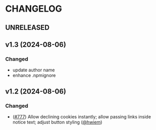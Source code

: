 # CHANGELOG

## UNRELEASED
## v1.3 (2024-08-06)
### Changed
- update author name
- enhance .npmignore

## v1.2 (2024-08-06)

### Changed

- ([#777](https://github.com/demos-europe/cookie-consent/pull/3)) Allow declining cookies instantly; allow passing links inside notice text; adjust button styling ([@hwiem](https://github.com/hwiem))
